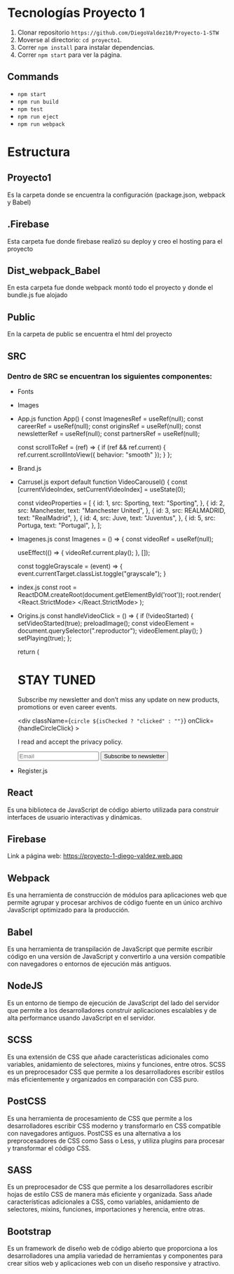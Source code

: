 # Tecnologías Proyecto 1
1. Clonar repositorio `https://github.com/DiegoValdez10/Proyecto-1-STW`
2. Moverse al directorio: `cd proyecto1`.<br />
3. Correr `npm install` para instalar dependencias.<br />
4. Correr `npm start` para ver la página.

## Commands

- `npm start`
- `npm run build`
- `npm test`
- `npm run eject`
- `npm run webpack`

# Estructura
## Proyecto1 
Es la carpeta donde se encuentra la configuración (package.json, webpack y Babel)
## .Firebase
Esta carpeta fue donde firebase realizó su deploy y creo el hosting para el proyecto
## Dist_webpack_Babel
En esta carpeta fue donde webpack montó todo el proyecto y donde el bundle.js fue alojado
## Public
En la carpeta de public se encuentra el html del proyecto
## SRC
### Dentro de SRC se encuentran los siguientes componentes:
- Fonts
- Images
- App.js 
function App() {
  const ImagenesRef = useRef(null);
  const careerRef = useRef(null);
  const originsRef = useRef(null);
  const newsletterRef = useRef(null);
  const partnersRef = useRef(null);

  const scrollToRef = (ref) => {
    if (ref && ref.current) {
      ref.current.scrollIntoView({ behavior: "smooth" });
    }
  };
- Brand.js
- Carrusel.js
export default function VideoCarousel() {
  const [currentVideoIndex, setCurrentVideoIndex] = useState(0);

  const videoProperties = [
    {
      id: 1,
      src: Sporting,
      text: "Sporting",
    },
    {
      id: 2,
      src: Manchester,
      text: "Manchester United",
    },
    {
      id: 3,
      src: REALMADRID,
      text: "RealMadrid",
    },
    {
      id: 4,
      src: Juve,
      text: "Juventus",
    },
    {
      id: 5,
      src: Portuga,
      text: "Portugal",
    },
  ];
- Imagenes.js
const Imagenes = () => {
  const videoRef = useRef(null);

  useEffect(() => {
    videoRef.current.play();
  }, []);

  const toggleGrayscale = (event) => {
    event.currentTarget.classList.toggle("grayscale");
  }
- index.js
const root = ReactDOM.createRoot(document.getElementById('root'));
root.render(
  <React.StrictMode>
    <App />
  </React.StrictMode>
);
- Origins.js
  const handleVideoClick = () => {
    if (!videoStarted) {
      setVideoStarted(true);
      preloadImage();
      const videoElement = document.querySelector(".reproductor");
      videoElement.play();
    }
    setPlaying(true);
  };

    return (
        <div className="conteiner">
            <div className="Tunned">
                <h1>STAY TUNED</h1>
            </div>
            <div className="texto"><p>Subscribe my newsletter and don’t miss any update on new products, promotions or even career events.</p></div>
            <div className="register-container">
                <div className="checkbox-container">
                    <div
                        className={`circle ${isChecked ? "clicked" : ""}`}
                        onClick={handleCircleClick}
                    ></div>
                    <p>I read and accept the privacy policy.</p>
                </div>
                <div className="input-container">
                    <input type="email" placeholder="Email" required />
                    <button type="submit">Subscribe to newsletter</button>
                </div>
            </div>
- Register.js
## React
Es una biblioteca de JavaScript de código abierto utilizada para construir interfaces de usuario interactivas y dinámicas.
## Firebase
Link a página web: https://proyecto-1-diego-valdez.web.app
## Webpack
Es una herramienta de construcción de módulos para aplicaciones web que permite agrupar y procesar archivos de código fuente en un único archivo JavaScript optimizado para la producción.
## Babel
Es una herramienta de transpilación de JavaScript que permite escribir código en una versión de JavaScript y convertirlo a una versión compatible con navegadores o entornos de ejecución más antiguos. 
## NodeJS
Es un entorno de tiempo de ejecución de JavaScript del lado del servidor que permite a los desarrolladores construir aplicaciones escalables y de alta performance usando JavaScript en el servidor.
## SCSS
Es una extensión de CSS que añade características adicionales como variables, anidamiento de selectores, mixins y funciones, entre otros. SCSS es un preprocesador CSS que permite a los desarrolladores escribir estilos más eficientemente y organizados en comparación con CSS puro.
## PostCSS
Es una herramienta de procesamiento de CSS que permite a los desarrolladores escribir CSS moderno y transformarlo en CSS compatible con navegadores antiguos. PostCSS es una alternativa a los preprocesadores de CSS como Sass o Less, y utiliza plugins para procesar y transformar el código CSS. 
## SASS
Es un preprocesador de CSS que permite a los desarrolladores escribir hojas de estilo CSS de manera más eficiente y organizada. Sass añade características adicionales a CSS, como variables, anidamiento de selectores, mixins, funciones, importaciones y herencia, entre otras. 
## Bootstrap
Es un framework de diseño web de código abierto que proporciona a los desarrolladores una amplia variedad de herramientas y componentes para crear sitios web y aplicaciones web con un diseño responsive y atractivo.



